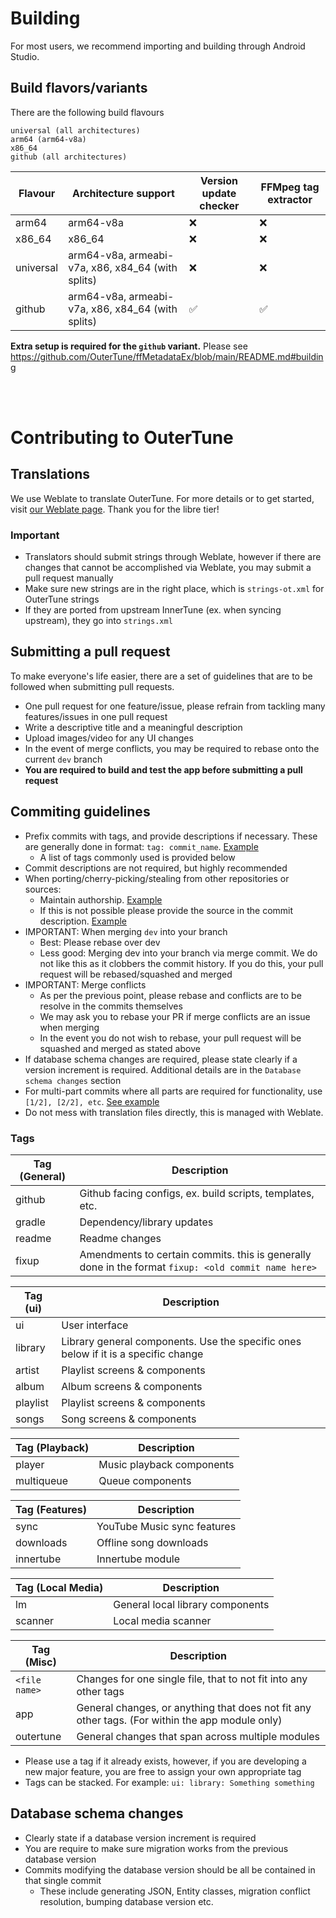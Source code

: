 # Building

For most users, we recommend importing and building through Android Studio.

## Build flavors/variants

There are the following build flavours

```
universal (all architectures)
arm64 (arm64-v8a)
x86_64
github (all architectures)
```

| Flavour   | Architecture support                              | Version update checker | FFMpeg tag extractor |
|-----------|---------------------------------------------------|------------------------|----------------------|
| arm64     | arm64-v8a                                         | ❌                      | ❌                    |
| x86_64    | x86_64                                            | ❌                      | ❌                    |
| universal | arm64-v8a, armeabi-v7a, x86, x84_64 (with splits) | ❌                      | ❌                    |
| github    | arm64-v8a, armeabi-v7a, x86, x84_64 (with splits) | ✅                      | ✅                    |

**Extra setup is required for the `github` variant.** Please
see https://github.com/OuterTune/ffMetadataEx/blob/main/README.md#building

<br/><br/>

# Contributing to OuterTune

## Translations

We use Weblate to translate OuterTune. For more details or to get started,
visit [our Weblate page](https://hosted.weblate.org/projects/outertune/).
Thank you for the libre tier!

### Important

- Translators should submit strings through Weblate, however if there are changes that cannot be accomplished via
  Weblate, you may submit a pull request manually
- Make sure new strings are in the right place, which is `strings-ot.xml` for OuterTune strings
- If they are ported from upstream InnerTune (ex. when syncing upstream), they go into `strings.xml`

## Submitting a pull request

To make everyone's life easier, there are a set of guidelines that are to be followed when submitting pull requests.

- One pull request for one feature/issue, please refrain from tackling many features/issues in one pull request
- Write a descriptive title and a meaningful description
- Upload images/video for any UI changes
- In the event of merge conflicts, you may be required to rebase onto the current `dev` branch
- **You are required to build and test the app before submitting a pull request**

## Commiting guidelines

- Prefix commits with tags, and provide descriptions if necessary. These are generally done in format:
  `tag: commit_name`. [Example](https://github.com/OuterTune/OuterTune/commit/798e8366227dd2cc38355224c733dbf7e8ffcee0)
    - A list of tags commonly used is provided below
- Commit descriptions are not required, but highly recommended
- When porting/cherry-picking/stealing from other repositories or sources:
    - Maintain
      authorship. [Example](https://github.com/OuterTune/OuterTune/commit/b0dc59682190b41f0200e9df5174322acaa3d40d)
    - If this is not possible please provide the source in the commit
      description. [Example](https://github.com/OuterTune/OuterTune/pull/59/commits/e40325dd86ac2c30347cfd4f9e92bbf15a0d0c82)
- IMPORTANT: When merging `dev` into your branch
    - Best: Please rebase over dev
    - Less good: Merging dev into your branch via merge commit. We do not like this as it clobbers the commit history.
      If you do this, your pull request will be rebased/squashed and merged
- IMPORTANT: Merge conflicts
    - As per the previous point, please rebase and conflicts are to be resolve in the commits themselves
    - We may ask you to rebase your PR if merge conflicts are an issue when merging
    - In the event you do not wish to rebase, your pull request will be squashed and merged as stated above
- If database schema changes are required, please state clearly if a version increment is required. Additional details
  are in the `Database schema changes` section
- For multi-part commits where all parts are required for functionality, use
  `[1/2], [2/2], etc`. [See example](https://github.com/OuterTune/OuterTune/pull/59/commits)
- Do not mess with translation files directly, this is managed with Weblate.

### Tags

| Tag (General) | Description                                                                                         |
|---------------|-----------------------------------------------------------------------------------------------------|
| github        | Github facing configs, ex. build scripts, templates, etc.                                           |
| gradle        | Dependency/library updates                                                                          |
| readme        | Readme changes                                                                                      |
| fixup         | Amendments to certain commits. this is generally done in the format `fixup: <old commit name here>` |

| Tag (ui) | Description                                                                        |
|----------|------------------------------------------------------------------------------------|
| ui       | User interface                                                                     |
| library  | Library general components. Use the specific ones below if it is a specific change |
| artist   | Playlist screens & components                                                      |
| album    | Album screens & components                                                         |
| playlist | Playlist screens & components                                                      |
| songs    | Song screens & components                                                          |

| Tag (Playback) | Description               |
|----------------|---------------------------|
| player         | Music playback components | 
| multiqueue     | Queue components          |

| Tag (Features) | Description                 |
|----------------|-----------------------------|
| sync           | YouTube Music sync features |
| downloads      | Offline song downloads      |
| innertube      | Innertube module            |

| Tag (Local Media) | Description                      |
|-------------------|----------------------------------|
| lm                | General local library components | 
| scanner           | Local media scanner              |

| Tag (Misc)    | Description                                                                                     |
|---------------|-------------------------------------------------------------------------------------------------|
| `<file name>` | Changes for one single file, that to not fit into any other tags                                |
| app           | General changes, or anything that does not fit any other tags. (For within the app module only) |
| outertune     | General changes that span across multiple modules                                               |

- Please use a tag if it already exists, however, if you are developing a new major feature, you are free to assign your
  own appropriate tag
- Tags can be stacked. For example: `ui: library: Something something`

## Database schema changes

- Clearly state if a database version increment is required
- You are require to make sure migration works from the previous database version
- Commits modifying the database version should be all be contained in that single commit
    - These include generating JSON, Entity classes, migration conflict resolution, bumping database version etc.
